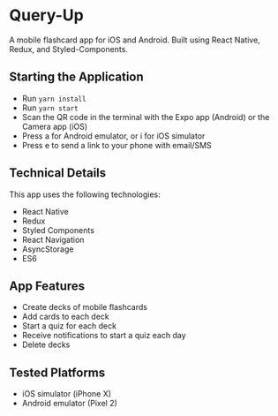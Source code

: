 # Query-Up
A mobile flashcard app for iOS and Android. Built using React Native, Redux, and Styled-Components.

## Starting the Application

* Run `yarn install`
* Run `yarn start`
* Scan the QR code in the terminal with the Expo app (Android) or the Camera app (iOS)
* Press a for Android emulator, or i for iOS simulator
* Press e to send a link to your phone with email/SMS

## Technical Details

This app uses the following technologies:

* React Native
* Redux
* Styled Components
* React Navigation
* AsyncStorage
* ES6

## App Features

* Create decks of mobile flashcards
* Add cards to each deck
* Start a quiz for each deck
* Receive notifications to start a quiz each day
* Delete decks

## Tested Platforms

* iOS simulator (iPhone X)
* Android emulator (Pixel 2)